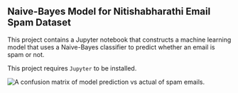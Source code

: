 ## Naive-Bayes Model for Nitishabharathi Email Spam Dataset

This project contains a Jupyter notebook that constructs a machine learning model that uses a Naive-Bayes classifier to predict whether an email is spam or not.

This project requires `Jupyter` to be installed.



![A confusion matrix of model prediction vs actual of spam emails.](https://gist.github.com/admeeer/b1fb2983607322ad01db0bd454c4fdae#file-cfm-png)